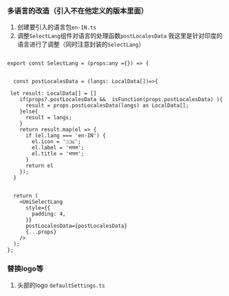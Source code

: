 ### 多语言的改造（引入不在他定义的版本里面）
1. 创建要引入的语言包`en-IN.ts`
2. 调整`SelectLang`组件对语言的处理函数`postLocalesData`
我这里是针对印度的语言进行了调整（同时注意封装的`SelectLang`）
``` tsx

export const SelectLang = (props:any ={}) => {


  const postLocalesData = (langs: LocalData[])=>{

 let result: LocalData[] = []
    if(props?.postLocalesData &&  isFunction(props.postLocalesData) ){
      result = props.postLocalesData(langs) as LocalData[];
    }else{
      result = langs;
    }
    return result.map(el => {
      if (el.lang === 'en-IN') {
        el.icon = '🇮🇳';
        el.label = 'भारत';
        el.title = 'भारत';
      }
      return el
    });
  }


  return (
    <UmiSelectLang
      style={{
        padding: 4,
      }}
      postLocalesData={postLocalesData}
      {...props}
    />
  );
};
```

### 替换logo等
1. 头部的logo `defaultSettings.ts`


